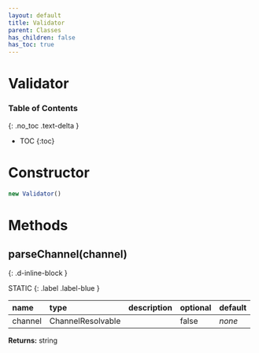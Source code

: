```yaml
---
layout: default
title: Validator
parent: Classes
has_children: false
has_toc: true
---
```


# Validator
### Table of Contents
{: .no_toc .text-delta }

- TOC
{:toc}
# Constructor
```js
new Validator()
```

# Methods
## parseChannel(channel)
{: .d-inline-block }

STATIC
{: .label .label-blue }

| name | type | description | optional | default |
|:-----|:-----|:------------|:---------|:--------|
| channel | ChannelResolvable |   | false | *none* |

**Returns:** string

